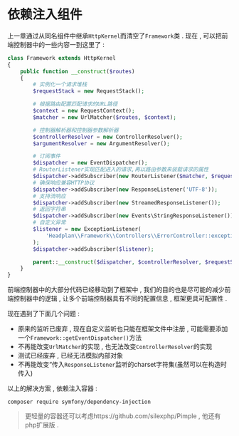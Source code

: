 # 依赖注入组件

上一章通过从同名组件中继承`HttpKernel`而清空了`Framework`类 . 现在 , 可以把前端控制器中的一些内容一到这里了 : 

```php
class Framework extends HttpKernel
{
    public function __construct($routes)
    {
        # 实例化一个请求堆栈
        $requestStack = new RequestStack();

        # 根据路由配置匹配请求的URL路径
        $context = new RequestContext();
        $matcher = new UrlMatcher($routes, $context);

        # 控制器解析器和控制器参数解析器
        $controllerResolver = new ControllerResolver();
        $argumentResolver = new ArgumentResolver();

        # 订阅事件
        $dispatcher = new EventDispatcher();
        # RouterListener实现匹配进入的请求,再以路由参数来装载请求的属性
        $dispatcher->addSubscriber(new RouterListener($matcher, $requestStack));
        # 确保响应兼容HTTP协议
        $dispatcher->addSubscriber(new ResponseListener('UTF-8'));
        # 支持流响应
        $dispatcher->addSubscriber(new StreamedResponseListener());
        # 返回字符串
        $dispatcher->addSubscriber(new Events\StringResponseListener());
        # 自定义异常
        $listener = new ExceptionListener(
            'Headplan\\Framework\\Controllers\\ErrorController::exceptionAction'
        );
        $dispatcher->addSubscriber($listener);

        parent::__construct($dispatcher, $controllerResolver, $requestStack, $argumentResolver);
    }
}
```

前端控制器中的大部分代码已经移动到了框架中 , 我们的目的也是尽可能的减少前端控制器中的逻辑 , 让多个前端控制器具有不同的配置信息 , 框架更具可配置性 . 

现在遇到了下面几个问题 : 

* 原来的监听已废弃 , 现在自定义监听也只能在框架文件中注册 , 可能需要添加一个`Framework::getEventDispatcher()`方法
* 不再能改变`UrlMatcher`的实现 , 也无法改变`ControllerResolver`的实现
* 测试已经废弃 , 已经无法模拟内部对象
* 不再能改变“传入`ResponseListener`监听的charset字符集\(虽然可以在构造时传入\)

以上的解决方案 , 依赖注入容器 : 

```
composer require symfony/dependency-injection
```

> 更轻量的容器还可以考虑https://github.com/silexphp/Pimple , 他还有php扩展版 .





